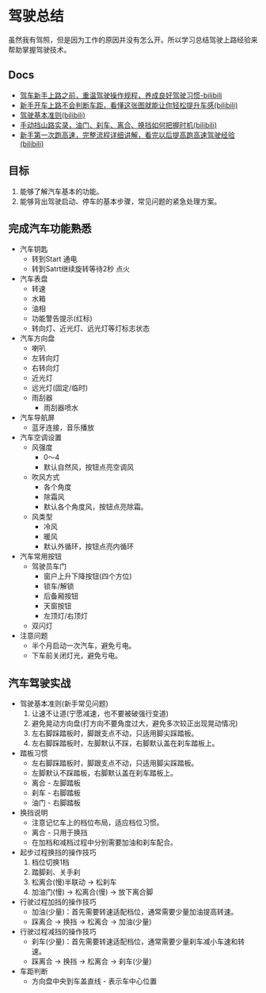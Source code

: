 # 驾驶总结
虽然我有驾照，但是因为工作的原因并没有怎么开。所以学习总结驾驶上路经验来帮助掌握驾驶技术。

## Docs
- [驾车新手上路之前，重温驾驶操作规程，养成良好驾驶习惯-bilibili](https://www.bilibili.com/video/BV14Q4y1P7ae/?spm_id_from=333.337.search-card.all.click&vd_source=df7c2cd1afdc7ae35be0af6c0c76be67)
- [新手开车上路不会判断车距，看懂这张图就能让你轻松提升车感(bilibili)](https://www.bilibili.com/video/BV18X4y1Y76a/?spm_id_from=333.788.recommend_more_video.0&vd_source=df7c2cd1afdc7ae35be0af6c0c76be67)
- [驾驶基本准则(bilibili)](https://www.bilibili.com/video/BV1HE411f7ZJ/?spm_id_from=333.788.recommend_more_video.-1&vd_source=df7c2cd1afdc7ae35be0af6c0c76be67)
- [手动挡山路实录，油门、刹车、离合、换挡如何把握时机(bilibili)](https://www.bilibili.com/video/BV133411B7uS/?spm_id_from=333.337.search-card.all.click&vd_source=df7c2cd1afdc7ae35be0af6c0c76be67)
- [新手第一次跑高速，完整流程详细讲解，看完以后提高跑高速驾驶经验(bilibili)](https://www.bilibili.com/video/BV1N94y1s7Tq/?spm_id_from=333.1007.tianma.1-1-1.click&vd_source=df7c2cd1afdc7ae35be0af6c0c76be67)

## 目标
1. 能够了解汽车基本的功能。
2. 能够背出驾驶启动、停车的基本步骤，常见问题的紧急处理方案。

## 完成汽车功能熟悉
- 汽车钥匙
    - 转到Start 通电
    - 转到Satrt继续旋转等待2秒 点火
- 汽车表盘
    - 转速
    - 水箱
    - 油相
    - 功能警告提示(红标)
    - 转向灯、近光灯、远光灯等灯标志状态
- 汽车方向盘
    - 喇叭
    - 左转向灯
    - 右转向灯
    - 近光灯
    - 远光灯(固定/临时)
    - 雨刮器
        - 雨刮器喷水
- 汽车导航屏
    - 蓝牙连接，音乐播放
- 汽车空调设置
    - 风强度
        - 0～4
        - 默认自然风，按钮点亮空调风
    - 吹风方式
        - 各个角度
        - 除霜风
        - 默认各个角度风，按钮点亮除霜。
    - 风类型
        - 冷风
        - 暖风
        - 默认外循环，按钮点亮内循环
- 汽车常用按钮
    - 驾驶员车门
        - 窗户上升下降按钮(四个方位)
        - 锁车/解锁
        - 后备厢按钮
        - 天窗按钮
        - 左顶灯/右顶灯
    - 双闪灯
- 注意问题
    - 半个月启动一次汽车，避免亏电。
    - 下车前关闭灯光，避免亏电。

## 汽车驾驶实战
- 驾驶基本准则(新手常见问题)
	1. 让速不让道(宁愿减速，也不要被破强行变道)
	2. 避免晃动方向盘(打方向不要角度过大，避免多次较正出现晃动情况)
	3. 左右脚踩踏板时，脚跟支点不动，只适用脚尖踩踏板。
	4. 左右脚踩踏板时，左脚默认不踩，右脚默认盖在刹车踏板上。
- 踏板习惯
    - 左右脚踩踏板时，脚跟支点不动，只适用脚尖踩踏板。
    - 左脚默认不踩踏板，右脚默认盖在刹车踏板上。
    - 离合 - 左脚踏板
    - 刹车 - 右脚踏板
    - 油门 - 右脚踏板
- 换挡说明
    - 注意记忆车上的档位布局，适应档位习惯。
    - 离合 - 只用于换挡
    - 在加档和减档过程中分别需要加油和刹车配合。
- 起步过程换挡的操作技巧
    1. 档位切换1档
    2. 踏脚刹、关手刹
    3. 松离合(慢)半联动 -> 松刹车
    4. 加油门(慢) -> 松离合(慢) -> 放下离合脚
- 行驶过程加挡的操作技巧
    - 加油(少量)：首先需要转速适配档位，通常需要少量加油提高转速。
    - 踩离合 -> 换挡 -> 松离合 -> 加油(少量)
- 行驶过程减挡的操作技巧
    - 刹车(少量)：首先需要转速适配档位，通常需要少量刹车减小车速和转速。
    - 踩离合 -> 换挡 -> 松离合 -> 刹车(少量)
- 车距判断
    - 方向盘中央到车盖直线 - 表示车中心位置